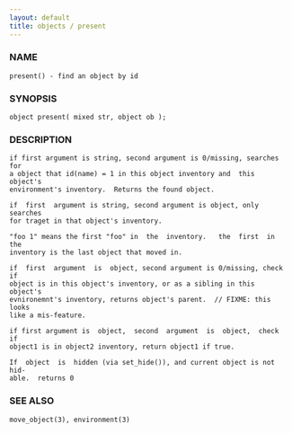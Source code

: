 ```yaml
---
layout: default
title: objects / present
---
```


### NAME

    present() - find an object by id

### SYNOPSIS

    object present( mixed str, object ob );

### DESCRIPTION

    if first argument is string, second argument is 0/missing, searches for
    a object that id(name) = 1 in this object inventory and  this  object's
    environment's inventory.  Returns the found object.

    if  first  argument is string, second argument is object, only searches
    for traget in that object's inventory.

    "foo 1" means the first "foo" in  the  inventory.   the  first  in  the
    inventory is the last object that moved in.

    if  first  argument  is  object, second argument is 0/missing, check if
    object is in this object's inventory, or as a sibling in this  object's
    evnironemnt's inventory, returns object's parent.  // FIXME: this looks
    like a mis-feature.

    if first argument is  object,  second  argument  is  object,  check  if
    object1 is in object2 inventory, return object1 if true.

    If  object  is  hidden (via set_hide()), and current object is not hid‐
    able.  returns 0

### SEE ALSO

    move_object(3), environment(3)

